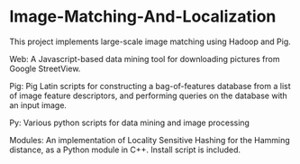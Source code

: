Image-Matching-And-Localization
===============================
This project implements large-scale image matching using Hadoop and Pig.

Web:
A Javascript-based data mining tool for downloading pictures from Google StreetView.

Pig:
Pig Latin scripts for constructing a bag-of-features database from a list of image feature descriptors,
and performing queries on the database with an input image.

Py:
Various python scripts for data mining and image processing

Modules:
An implementation of Locality Sensitive Hashing for the Hamming distance, as a Python module in C++. Install
script is included.
